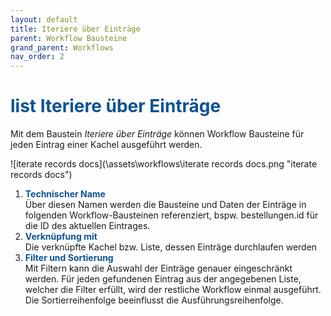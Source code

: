 ```yaml
---
layout: default
title: Iteriere über Einträge
parent: Workflow Bausteine
grand_parent: Workflows
nav_order: 2
---
```


# <span style="color:#0b5394"><span class="material-icons">list</span> **Iteriere über Einträge**</span>

Mit dem Baustein *Iteriere über Einträge* können Workflow Bausteine für jeden Eintrag einer Kachel ausgeführt werden. 

![iterate records docs](\assets\workflows\iterate records docs.png "iterate records docs")
1. <span style="color:#0b5394">**Technischer Name**</span>  
    Über diesen Namen werden die Bausteine und Daten der Einträge in folgenden Workflow-Bausteinen referenziert, bspw. bestellungen.id für die ID des aktuellen Eintrages. 
2. <span style="color:#0b5394">**Verknüpfung mit**</span>  
    Die verknüpfte Kachel bzw. Liste, dessen Einträge durchlaufen werden
3. <span style="color:#0b5394">**Filter und Sortierung**</span>  
    Mit Filtern kann die Auswahl der Einträge genauer eingeschränkt werden. Für jeden gefundenen Eintrag aus der angegebenen Liste, welcher die Filter erfüllt, wird der restliche Workflow einmal ausgeführt.
    Die Sortierreihenfolge beeinflusst die Ausführungsreihenfolge.